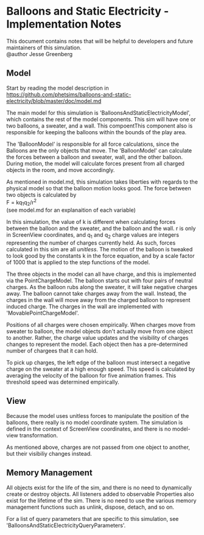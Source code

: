 # Balloons and Static Electricity - Implementation Notes

This document contains notes that will be helpful to developers and future maintainers of this simulation.<br>
@author Jesse Greenberg

## Model
Start by reading the model description in https://github.com/phetsims/balloons-and-static-electricity/blob/master/doc/model.md

The main model for this simulation is 'BalloonsAndStaticElectricityModel', which contains the rest of the model
components.  This sim will have one or two balloons, a sweater, and a wall.  This compoentThis component also is responsible for keeping the balloons within the bounds of the play area.

The 'BalloonModel' is responsible for all force calculations, since the Balloons are the only objects that move. The
'BalloonModel' can calculate the forces between a balloon and sweater, wall, and the other balloon. During motion,
the model will calculate forces present from all charged objects in the room, and move accordingly.

As mentioned in model.md, this simulation takes liberties with regards to the physical model so that the balloon
motion looks good.  The force between two objects is calculated by<br>
F = kq<sub>1</sub>q<sub>2</sub>/r<sup>2</sup><br>
(see model.md for an explanaition of each variable)

In this simulation, the value of k is different when calculating forces between the balloon and the sweater, and
the balloon and the wall. r is only in ScreenView coordinates, and q<sub>1</sub> and q<sub>2</sub> charge values
are integers representing the number of charges currently held. As such, forces calculated in this sim are all
<i>unitless</i>. The motion of the balloon is tweaked to look good by the constants k in the force equation, and by a
scale factor of 1000 that is applied to the step functions of the model.

The three objects in the model can all have charge, and this is implemented via the PointChargeModel.  The balloon
starts out with four pairs of neutral charges.  As the balloon rubs along the sweater, it will take negative charges
away.  The balloon cannot take charges away from the wall.  Instead, the charges in the wall will move away from the
charged balloon to represent induced charge.  The charges in the wall are implemented with 'MovablePointChargeModel'.

Positions of all charges were chosen empirically.  When charges move from sweater to balloon, the model objects
don't actually move from one object to another.  Rather, the charge value updates and the visibility of charges
changes to represent the model. Each object then has a pre-determined number of chargees that it can hold.

To pick up charges, the left edge of the balloon must intersect a negative charge on the sweater at a high enough
speed.  This speed is calculated by averaging the velocity of the balloon for five animation frames. This threshold
speed was determined empirically.

## View

Because the model uses unitless forces to manipulate the position of the balloons, there really is no model
coordinate system.  The simulation is defined in the context of ScreenView coordinates, and there is no model-view
transformation.

As mentioned above, charges are not passed from one object to another, but their visibiliy changes instead.

## Memory Management

All objects exist for the life of the sim, and there is no need to dynamically create or destroy objects.  All
listeners added to observable Properties also exist for the lifetime of the sim.  There is no need to use the various
memory management functions such as unlink, dispose, detach, and so on.

For a list of query parameters that are specific to this simulation, see 'BalloonsAndStaticElectricityQueryParameters'.
